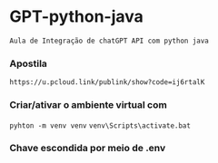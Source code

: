 # GPT-python-java
`Aula de Integração de chatGPT API com python java`


### Apostila
`https://u.pcloud.link/publink/show?code=ij6rtalK`


### Criar/ativar o ambiente virtual com 
`pyhton -m venv venv`
`venv\Scripts\activate.bat`

### Chave escondida por meio de .env
